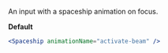 An input with a spaceship animation on focus.

<strong>Default</strong>
```jsx
<Spaceship animationName="activate-beam" />
```
